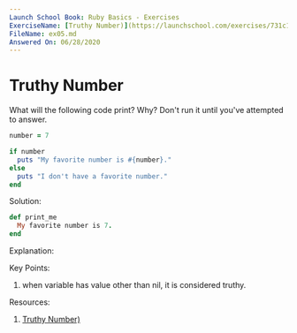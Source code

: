 ```yaml
---
Launch School Book: Ruby Basics - Exercises
ExerciseName: [Truthy Number)](https://launchschool.com/exercises/731c1b64)
FileName: ex05.md
Answered On: 06/28/2020
---
```


# Truthy Number

What will the following code print? Why? Don't run it until you've attempted to answer.

```ruby
number = 7

if number
  puts "My favorite number is #{number}."
else
  puts "I don't have a favorite number."
end
```


Solution:
```ruby
def print_me
  My favorite number is 7.
end
```

Explanation: 

Key Points:
1. when variable has value other than nil, it is considered truthy.

Resources:

1. [Truthy Number)](https://launchschool.com/exercises/731c1b64)
